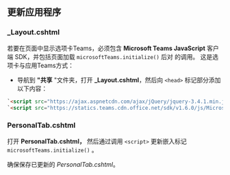 ## <a name="update-your-application"></a>更新应用程序

### <a name="_layoutcshtml"></a>_Layout.cshtml

若要在页面中显示选项卡Teams，必须包含 **Microsoft Teams JavaScript** 客户端 SDK，并包括页面加载 `microsoftTeams.initialize()` 后对 的调用。 这是选项卡与应用Teams方式：

- 导航到 **"共享** "文件夹，打开 **_Layout.cshtml**，然后向 `<head>` 标记部分添加以下内容：

```html
`<script src="https://ajax.aspnetcdn.com/ajax/jQuery/jquery-3.4.1.min.js"></script>`
`<script src="https://statics.teams.cdn.office.net/sdk/v1.6.0/js/MicrosoftTeams.min.js"></script>`
```

### <a name="personaltabcshtml"></a>PersonalTab.cshtml

打开 **PersonalTab.cshtml，** 然后通过调用 `<script>` 更新嵌入标记 `microsoftTeams.initialize()` 。

确保保存已更新的 *PersonalTab.cshtml*。